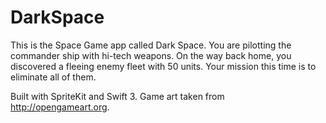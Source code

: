 # DarkSpace
This is the Space Game app called Dark Space.
You are pilotting the commander ship with hi-tech weapons. On the way back home, you discovered a fleeing enemy fleet with 50 units. Your mission this time is to eliminate all of them.

Built with SpriteKit and Swift 3. Game art taken from http://opengameart.org.
